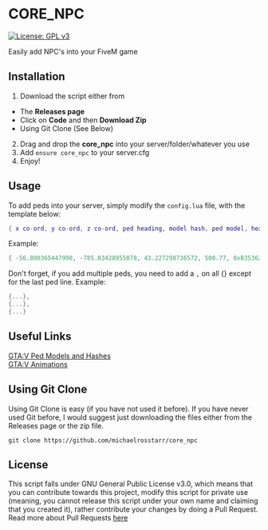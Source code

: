# CORE_NPC

[![License: GPL v3](https://img.shields.io/badge/License-GPLv3-blue.svg)](https://www.gnu.org/licenses/gpl-3.0)

Easily add NPC's into your FiveM game


## Installation
1. Download the script either from
* The **Releases page**
* Click on **Code** and then **Download Zip**
* Using Git Clone (See Below)
2. Drag and drop the **core_npc** into your server/folder/whatever you use
3. Add `ensure core_npc` to your server.cfg
4. Enjoy!

## Usage
To add peds into your server, simply modify the `config.lua` file, with the template below:
```lua
{ x co-ord, y co-ord, z co-ord, ped heading, model hash, ped model, heading text/name, animation_text }
```
Example:
```lua
{ -56.800365447998, -785.83428955078, 43.227298736572, 500.77, 0xB353629E,"s_m_m_paramedic_01", "Paramedic", "mini@strip_club@idles@bouncer@base" }
```

Don't forget, if you add multiple peds, you need to add a `,` on all {} except for the last ped line. Example:
```lua
{...},
{...},
{...}
```

## Useful Links
[GTA:V Ped Models and Hashes](https://wiki.rage.mp/index.php?title=Peds)
<br/>
[GTA:V Animations](https://wiki.gtanet.work/index.php?title=Animations)

## Using Git Clone
Using Git Clone is easy (if you have not used it before).
If you have never used Git before, I would suggest just downloading the files either from the Releases page or the zip file.

`git clone https://github.com/michaelrosstarr/core_npc`

## License
This script falls under GNU General Public License v3.0, which means that you can contribute towards this project, modify this script for private use (meaning, you cannot release this script under your own name and claiming that you created it), rather contribute your changes by doing a Pull Request. Read more about Pull Requests [here](https://docs.github.com/en/github/collaborating-with-pull-requests/proposing-changes-to-your-work-with-pull-requests/about-pull-requests)